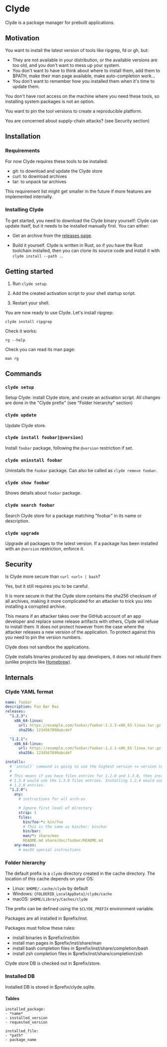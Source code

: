 # Clyde

Clyde is a package manager for prebuilt applications.

## Motivation

You want to install the latest version of tools like ripgrep, fd or gh, but:

- They are not available in your distribution, or the available versions are too old, and you don't want to mess up your system.
- You don't want to have to think about where to install them, add them to $PATH, make their man page available, make auto-completion work…
- You don't want to remember how you installed them when it's time to update them.

You don't have root access on the machine where you need these tools, so installing system packages is not an option.

You want to pin the tool versions to create a reproducible platform.

You are concerned about supply-chain attacks? (see Security section)

## Installation

### Requirements

For now Clyde requires these tools to be installed:

- git: to download and update the Clyde store
- curl: to download archives
- tar: to unpack tar archives

This requirement list might get smaller in the future if more features are implemented internally.

### Installing Clyde

To get started, you need to download the Clyde binary yourself: Clyde can update itself, but it needs to be installed manually first. You can either:

- Get an archive from the [releases page](http://github.com/agateau/clyde/releases).

- Build it yourself. Clyde is written in Rust, so if you have the Rust toolchain installed, then you can clone its source code and install it with `clyde install --path .`.

## Getting started

1. Run `clyde setup`.

2. Add the created activation script to your shell startup script.

3. Restart your shell.

You are now ready to use Clyde. Let's install ripgrep:

```
clyde install ripgrep
```

Check it works:

```
rg --help
```

Check you can read its man page:

```
man rg
```

## Commands

### `clyde setup`

Setup Clyde: install Clyde store, and create an activation script. All changes are done in the "Clyde prefix" (see "Folder hierarchy" section)

### `clyde update`

Update Clyde store.

### `clyde install foobar[@version]`

Install `foobar` package, following the `@version` restriction if set.

### `clyde uninstall foobar`

Uninstalls the `foobar` package. Can also be called as `clyde remove foobar`.

### `clyde show foobar`

Shows details about `foobar` package.

### `clyde search foobar`

Search Clyde store for a package matching "foobar" in its name or description.

### `clyde upgrade`

Upgrade all packages to the latest version. If a package has been installed with an `@version` restriction, enforce it.

## Security

Is Clyde more secure than `curl <url> | bash`?

Yes, but it still requires you to be careful.

It is more secure in that the Clyde store contains the sha256 checksum of all archives, making it more complicated for an attacker to trick you into installing a corrupted archive.

This means if an attacker takes over the GitHub account of an app developer and replace some release artifacts with others, Clyde will refuse to install them. It does not protect however from the case where the attacker releases a new version of the application. To protect against this you need to pin the version numbers.

Clyde does not sandbox the applications.

Clyde installs binaries produced by app developers, it does not rebuild them (unlike projects like [Homebrew](https://brew.sh)).

## Internals

### Clyde YAML format

```yaml
name: foobar
description: Foo Bar Baz
releases:
  "1.2.3":
    x86_64-linux:
      url: https://example.com/foobar/foobar-1.2.3-x86_65-linux.tar.gz
      sha256: 1234567890abcdef

  "1.2.1":
    x86_64-linux:
      url: https://example.com/foobar/foobar-1.2.1-x86_65-linux.tar.gz
      sha256: 1234567890abcdef

installs:
  # `install` command is going to use the highest version <= version to install.
  #
  # This means if you have files entries for 1.2.0 and 1.3.0, then installing
  # 1.3.4 would use the 1.3.0 files entries. Installing 1.2.4 would use the
  # 1.2.0 entries.
  "1.2.0":
    any:
      # instructions for all arch-os

      # Ignore first level of directory
      strip: 1
      files:
        bin/foo-*: bin/foo
        # This is the same as bin/bar: bin/bar
        bin/bar:
        man/*: share/man
        README.md share/doc/foobar/README.md
    any-macos:
      # macOS special instructions
```

### Folder hierarchy

The default prefix is a `clyde` directory created in the cache directory. The location of this cache depends on your OS:
- Linux: `$HOME/.cache/clyde` by default
- Windows: `{FOLDERID_LocalAppData}/clyde/cache`
- macOS: `$HOME/Library/Caches/clyde`

The prefix can be defined using the `$CLYDE_PREFIX` environment variable.

Packages are all installed in $prefix/inst.

Packages must follow these rules:
- install binaries in $prefix/inst/bin
- install man pages in $prefix/inst/share/man
- install bash completion files in $prefix/inst/share/completion/bash
- install zsh completion files in $prefix/inst/share/completion/zsh

Clyde store DB is checked out in $prefix/store.

### Installed DB

Installed DB is stored in $prefix/clyde.sqlite.

#### Tables

```
installed_package:
- *name*
- installed_version
- requested_version

installed_file:
- *path*
- package_name
```
